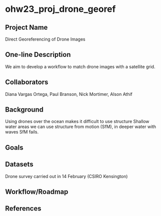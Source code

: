 # ohw23_proj_drone_georef

## Project Name
Direct Georeferencing of Drone Images

## One-line Description
We aim to develop a workflow to match drone images with a satellite grid.

## Collaborators
Diana Vargas Ortega,
 Paul Branson,
 Nick Mortimer,
 Alson Athif

## Background
Using drones over the ocean makes it difficult to use structure Shallow water areas we can use structure from motion (SfM), in deeper water with waves SfM fails.

## Goals

## Datasets
Drone survey carried out in 14 February (CSIRO Kensington)

## Workflow/Roadmap

## References
